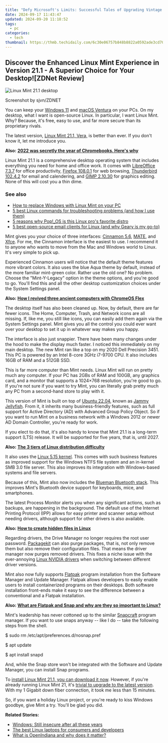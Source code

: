 ```yaml
---
title: "Defy Microsoft's Limits: Successful Tales of Upgrading Vintage PCs to Windows"
date: 2024-09-17 11:43:47
updated: 2024-09-20 11:18:52
tags:
  - pc
categories:
  - tech
thumbnail: https://thmb.techidaily.com/6c30e06757b848b8822a0592ade3cd707135548fc958e44df6b196388e83adbe.jpg
---
```


## Discover the Enhanced Linux Mint Experience in Version 21.1 - A Superior Choice for Your Desktop![ZDNet Review]

![Linux Mint 21.1 desktop](https://www.zdnet.com/a/img/resize/239cc765f870db88eb3cf5d121abbfb3e0d7ea89/2022/12/22/0c8c11e4-e67f-4e3c-b36e-493218fc41d5/linux-mint-21-1.jpg?auto=webp&width=1280)

Screenshot by sjvn/ZDNET

You can keep your [Windows 11](https://www.zdnet.com/article/windows-11-faq-heres-everything-you-need-to-know/) and [macOS Ventura](https://www.zdnet.com/article/3-ways-macos-ventura-could-upgrade-your-worklife-hands-on-impressions/) on your PCs. On my desktop, what I want is open-source Linux. In particular, I want Linux Mint. Why? Because, it's free, easy to use, and far more secure than its proprietary rivals. 

The latest version, [Linux Mint 21.1, Vera,](https://linuxmint.com/edition.php?id=302) is better than ever. If you don't know it, let me introduce you. 

**Also:** [**2022 was secretly the year of Chromebooks. Here's why**](https://www.zdnet.com/article/2022-was-secretly-the-year-of-chromebooks-heres-why/)

Linux Mint 21.1 is a comprehensive desktop operating system that includes everything you need for home and office work. It comes with [LibreOffice 7.3.7](https://blog.documentfoundation.org/blog/2022/11/03/libreoffice-7-3-7-community/) for office productivity, [Firefox 108.0.1](https://www.mozilla.org/en-US/firefox/108.0.1/releasenotes/) for web browsing, [Thunderbird 102.4.2](https://www.thunderbird.net/en-US/thunderbird/102.4.2/releasenotes/) for email and calendering, and [GIMP 2.10.30](https://www.gimp.org/news/2021/12/21/gimp-2-10-30-released/) for graphics editing. None of this will cost you a thin dime. 

### See also

* [How to replace Windows with Linux Mint on your PC](https://www.zdnet.com/article/how-to-replace-windows-with-linux-mint-on-your-pc/)
* [5 best Linux commands for troubleshooting problems (and how I use them)](https://www.zdnet.com/article/5-best-linux-commands-for-troubleshooting-problems-and-how-i-use-them/)
* [5 reasons why Pop!\_OS is this Linux pro's favorite distro](https://www.zdnet.com/article/5-reasons-why-pop-os-is-this-linux-pros-favorite-distro/)
* [5 best open-source email clients for Linux (and why Geary is my go-to)](https://www.zdnet.com/article/5-best-open-source-email-clients-for-linux-and-why-geary-is-my-go-to/)

Mint gives you your choice of three interfaces: [Cinnamon 5.6](https://9to5linux.com/first-look-at-the-cinnamon-5-6-desktop-environment), [MATE](https://mate-desktop.org/), and [Xfce](https://www.xfce.org/). For me, the Cinnamon interface is the easiest to use. I recommend it to anyone who wants to move from the Mac and Windows world to Linux. It's very simple to pick up. 

Experienced Cinnamon users will notice that the default theme features more vibrant colors. It also uses the blue Aqua theme by default, instead of the more familiar mint-green color. Rather use the old one? No problem. Choose the "Mint-Y-Legacy" option in the theme options, and you're good to go. You'll find this and all the other desktop customization choices under the System Settings panel. 

**Also:** [**How I revived three ancient computers with ChromeOS Flex**](https://www.zdnet.com/article/how-i-revived-three-ancient-laptops-with-chrome-os-flex/)

The desktop itself has also been cleaned up. Now, by default, there are far fewer icons. The Home, Computer, Trash, and Network icons are all missing. If, like me, you still like icons, you can easily add them again via the System Settings panel. Mint gives you all the control you could ever want over your desktop to set it up in whatever way makes you happy. 

The interface is also just snappier. There have been many changes under the hood to make the display much faster. I noticed this immediately on my main desktop. The new Mint ran like a top on my 2020 Dell Precision 3451\. This PC is powered by an Intel 8-core 3GHz i7-9700 CPU. It also includes 16GB of RAM and a 512GB SSD. 

This is far more computer than Mint needs. Linux Mint will run on pretty much any computer. If your PC has 2GBs of RAM and 100GB, any graphics card, and a monitor that supports a 1024×768 resolution, you're good to go. If you're not sure if you want to try Mint, you can literally grab pretty much any PC from a second-hand store to play with it. 

This version of Mint is built on top of [Ubuntu 22.04](https://releases.ubuntu.com/22.04/), known as [Jammy Jellyfish](https://www.zdnet.com/article/ubuntu-22-04-the-linux-desktop-for-work/). From it, it inherits many business-friendly features, such as full support for Active Directory (AD) with Advanced Group Policy Object. So if you want to run Mint on a business network with a Windows 2012 or newer AD Domain Controller, you're ready for work. 

If you elect to do that, it's also handy to know that Mint 21.1 is a long-term support (LTS) release. It will be supported for five years, that is, until 2027.

**Also:** [**The 3 tiers of Linux distribution difficulty**](https://www.zdnet.com/article/the-three-tiers-of-linux-distribution-difficulty/)

It also uses the [Linux 5.15 kernel](https://www.omgubuntu.co.uk/2021/11/linux-5-15-released-this-is-whats-new). This comes with such business features as improved support for the Windows NTFS file system and an in-kernel SMB 3.0 file server. This also improves its integration with Windows-based systems and file servers. 

Because of this, Mint also now includes the [Blueman Bluetooth stack](https://wiki.archlinux.org/title/bluetooth). This improves Mint's Bluetooth device support for keyboards, mice, and smartphones.

The latest Process Monitor alerts you when any significant actions, such as backups, are happening in the background. The default use of the Internet Printing Protocol (IPP) allows for easy printer and scanner setup without needing drivers, although support for other drivers is also available.

**Also:** [**How to create hidden files in Linux**](https://www.zdnet.com/article/what-are-hidden-files-in-linux-and-how-do-you-create-them/)

Regarding drivers, the Drive Manager no longer requires the root user password. [Packagekit](https://www.freedesktop.org/software/PackageKit/) can also purge packages, that is, not only remove them but also remove their configuration files. That means the driver manager now purges removed drivers. This fixes a niche issue with the ever-annoying [Linux NVIDIA drivers](https://www.nvidia.com/en-us/drivers/unix/) when switching between different driver versions.

Mint also now fully supports [Flatpak](https://flatpak.org/) program installation from the Software Manager and Update Manager. Flatpak allows developers to easily enable users to install containerized programs on their desktops. Both software installation front-ends make it easy to see the difference between a conventional and a Flatpak installation. 

**Also:** [**What are Flatpak and Snap and why are they so important to Linux?**](https://www.zdnet.com/article/what-are-flatpak-and-snap-and-why-are-they-so-important-to-linux/)

Mint's leadership has never cottoned up to the similar [Snapcraft](https://snapcraft.io/) program manager. If you want to use snaps anyway -- like I do -- take the following steps from the shell.

$ sudo rm /etc/apt/preferences.d/nosnap.pref

$ apt update

$ apt install snapd

And, while the Snap store won't be integrated with the Software and Update Manager, you can install Snap programs. 

To [install Linux Mint 21.1, you can download it now](https://www.linuxmint.com/download.php). However, if you're already running Linux Mint 21, it's [trivial to upgrade to the latest version](https://blog.linuxmint.com/?p=4461). With my 1 Gigabit down fiber connection, it took me less than 15 minutes.

So, if you want a holiday Linux project, or you're ready to kiss Windows goodbye, give Mint a try. You'll be glad you did. 

**Related Stories:**

* [Windows: Still insecure after all these years](https://www.zdnet.com/article/windows-still-insecure-after-all-these-years/)
* [The best Linux laptops for consumers and developers](https://www.zdnet.com/article/best-linux-laptop/)
* [What is OpenIndiana and why does it matter?](https://www.zdnet.com/article/what-is-openindiana-and-why-does-it-matter/)

<ins class="adsbygoogle"
     style="display:block"
     data-ad-format="autorelaxed"
     data-ad-client="ca-pub-7571918770474297"
     data-ad-slot="1223367746"></ins>



<ins class="adsbygoogle"
     style="display:block"
     data-ad-client="ca-pub-7571918770474297"
     data-ad-slot="8358498916"
     data-ad-format="auto"
     data-full-width-responsive="true"></ins>
